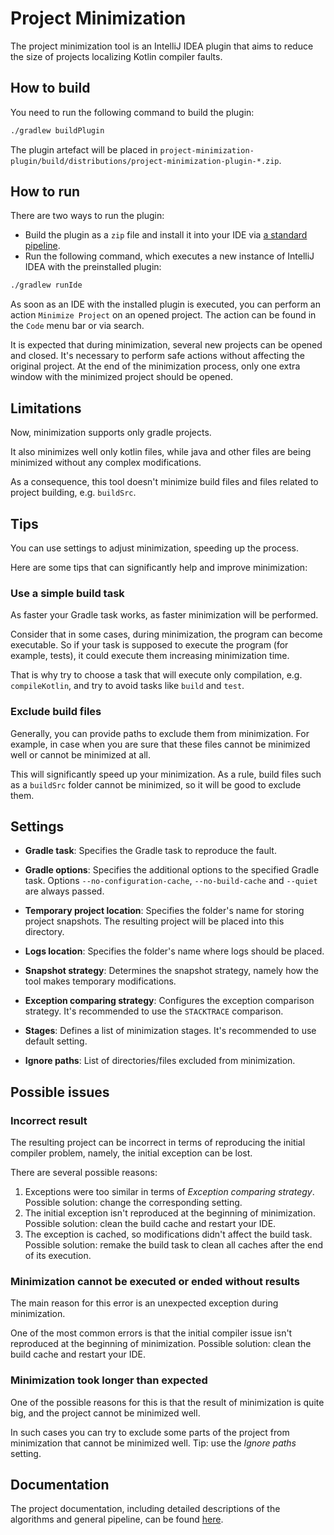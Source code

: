 # Project Minimization

The project minimization tool is an IntelliJ IDEA plugin that aims to reduce the size of projects localizing Kotlin compiler faults.

## How to build

You need to run the following command to build the plugin:
```bash
./gradlew buildPlugin
```

The plugin artefact will be placed in `project-minimization-plugin/build/distributions/project-minimization-plugin-*.zip`.

## How to run

There are two ways to run the plugin:
- Build the plugin as a `zip` file and install it into your IDE via [a standard pipeline](https://www.jetbrains.com/help/idea/managing-plugins.html#install_plugin_from_disk).
- Run the following command, which executes a new instance of IntelliJ IDEA with the preinstalled plugin:
```bash
./gradlew runIde
```

As soon as an IDE with the installed plugin is executed, you can perform an action `Minimize Project` on an opened project. 
The action can be found in the `Code` menu bar or via search.

It is expected that during minimization, several new projects can be opened and closed. 
It's necessary to perform safe actions without affecting the original project. At the end of the minimization process, only one extra window with the minimized project should be opened.

## Limitations

Now, minimization supports only gradle projects.

It also minimizes well only kotlin files,
while java and other files are being minimized without any complex modifications.

As a consequence, this tool doesn't minimize build files and files related to project building, e.g. `buildSrc`.

## Tips

You can use settings to adjust minimization, speeding up the process.

Here are some tips that can significantly help and improve minimization:

### Use a simple build task

As faster your Gradle task works, as faster minimization will be performed.

Consider that in some cases, during minimization, the program can become executable.
So if your task is supposed to execute the program (for example,
tests), it could execute them increasing minimization time.

That is why try to choose a task that will execute only compilation, e.g. `compileKotlin`,
and try to avoid tasks like `build` and `test`.

### Exclude build files

Generally, you can provide paths to exclude them from minimization.
For example, in case when you are sure that these files cannot be minimized well or cannot be minimized at all.

This will significantly speed up your minimization.
As a rule, build files such as a `buildSrc` folder cannot be minimized, so it will be good to exclude them.

## Settings

- **Gradle task**: Specifies the Gradle task to reproduce the fault.

- **Gradle options**: Specifies the additional options to the specified Gradle task.
Options `--no-configuration-cache`, `--no-build-cache` and `--quiet` are always passed.

- **Temporary project location**: Specifies the folder's name for storing project snapshots.
The resulting project will be placed into this directory.

- **Logs location**: Specifies the folder's name where logs should be placed.

- **Snapshot strategy**: Determines the snapshot strategy, namely how the tool makes temporary modifications.

- **Exception comparing strategy**: Configures the exception comparison strategy.
It's recommended to use the `STACKTRACE` comparison.

- **Stages**: Defines a list of minimization stages. It's recommended to use default setting.

- **Ignore paths**: List of directories/files excluded from minimization.

## Possible issues

### Incorrect result

The resulting project can be incorrect in terms of reproducing the initial compiler problem,
namely, the initial exception can be lost.

There are several possible reasons:
1. Exceptions were too similar in terms of *Exception comparing strategy*. Possible solution: change the corresponding setting.
2. The initial exception isn't reproduced at the beginning of minimization. Possible solution: clean the build cache and restart your IDE.
3. The exception is cached, so modifications didn't affect the build task. Possible solution: remake the build task to clean all caches after the end of its execution.

### Minimization cannot be executed or ended without results

The main reason for this error is an unexpected exception during minimization.

One of the most common errors is that the initial compiler issue isn't reproduced at the beginning of minimization.
Possible solution: clean the build cache and restart your IDE.

### Minimization took longer than expected

One of the possible reasons for this is that the result of minimization is quite big,
and the project cannot be minimized well.

In such cases you can try to exclude some parts of the project from minimization that cannot be minimized well.
Tip: use the *Ignore paths* setting.

## Documentation

The project documentation, including detailed descriptions of the algorithms and general pipeline, can be found [here](docs/OverallArchitecture.md).
